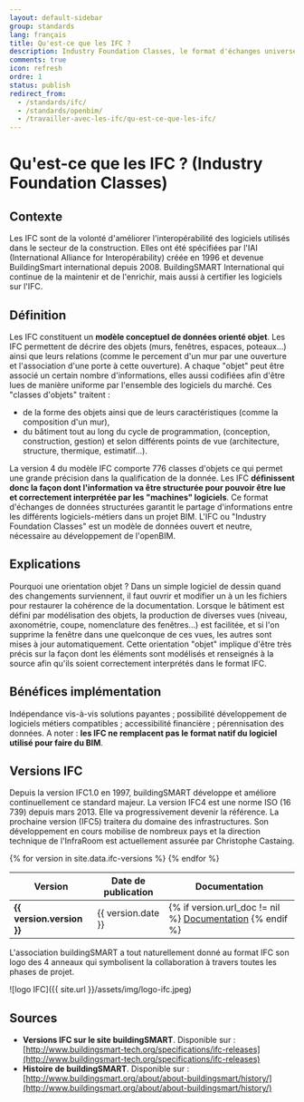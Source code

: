 ```yaml
---
layout: default-sidebar
group: standards
lang: français
title: Qu'est-ce que les IFC ?
description: Industry Foundation Classes, le format d'échanges universel
comments: true
icon: refresh
ordre: 1
status: publish
redirect_from:
  - /standards/ifc/
  - /standards/openbim/
  - /travailler-avec-les-ifc/qu-est-ce-que-les-ifc/
---
```


# Qu'est-ce que les IFC ? (Industry Foundation Classes)

## Contexte

Les IFC sont de la volonté d'améliorer l'interopérabilité des logiciels utilisés dans le secteur de la construction. Elles ont été spécifiées par l'IAI (International Alliance for Interopérability) créée en 1996 et devenue BuildingSmart international depuis 2008. BuildingSMART International qui continue de la maintenir et de l'enrichir, mais aussi à certifier les logiciels sur l'IFC.

## Définition

Les IFC constituent un **modèle conceptuel de données orienté objet**. Les IFC permettent de décrire des objets (murs, fenêtres, espaces, poteaux…) ainsi que leurs relations (comme le percement d'un mur par une ouverture et l'association d'une porte à cette ouverture). A chaque "objet" peut être associé un certain nombre d'informations, elles aussi codifiées afin d'être lues de manière uniforme par l'ensemble des logiciels du marché. Ces "classes d'objets" traitent :
- de la forme des objets ainsi que de leurs caractéristiques (comme la composition d'un mur),
- du bâtiment tout au long du cycle de programmation, (conception, construction, gestion) et selon différents points de vue (architecture, structure, thermique, estimatif...).

La version 4 du modèle IFC comporte 776 classes d'objets ce qui permet une grande précision dans la qualification de la donnée. Les IFC **définissent donc la façon dont l'information va être structurée pour pouvoir être lue et correctement interprétée par les "machines" logiciels**. Ce format d'échanges de données structurées garantit le partage d'informations entre les différents logiciels-métiers dans un projet BIM. L'IFC ou "Industry Foundation Classes" est un modèle de données ouvert et neutre, nécessaire au développement de l'openBIM.

## Explications

Pourquoi une orientation objet ? Dans un simple logiciel de dessin quand des changements surviennent, il faut ouvrir et modifier un à un les fichiers pour restaurer la cohérence de la documentation. Lorsque le bâtiment est défini par modélisation des objets, la production de diverses vues (niveau, axonométrie, coupe, nomenclature des fenêtres…) est facilitée, et si l'on supprime la fenêtre dans une quelconque de ces vues, les autres sont mises à jour automatiquement. Cette orientation "objet" implique d'être très précis sur la façon dont les éléments sont modélisés et renseignés à la source afin qu'ils soient correctement interprétés dans le format IFC.

## Bénéfices implémentation

Indépendance vis-à-vis solutions payantes ; possibilité développement de logiciels métiers compatibles ; accessibilité financière ; pérennisation des données.
A noter : **les IFC ne remplacent pas le format natif du logiciel utilisé pour faire du BIM**.

## Versions IFC

Depuis la version IFC1.0 en 1997, buildingSMART développe et améliore continuellement ce standard majeur. La version IFC4 est une norme ISO (16 739) depuis mars 2013. Elle va progressivement devenir la référence. La prochaine version (IFC5) traitera du domaine des infrastructures. Son développement en cours mobilise de nombreux pays et la direction technique de l'InfraRoom est actuellement assurée par Christophe Castaing.
<table class="table table-responsive table-sm table-hover">
  <thead>
    <tr>
      <th>Version</th>
      <th>Date de publication</th>
      <th>Documentation</th>
    </tr>
  </thead>
  <tbody>
    {% for version in site.data.ifc-versions %}
    <tr {% if version.actuelle == "oui" %}class="table-success"{% endif %}>
      <td><b>{{ version.version }}</b></td>
      <td>{{ version.date }}</td>
      <td>
        {% if version.url_doc != nil %}
        <a href="{{ version.url_doc }}" target="_blank">Documentation</a>
        {% endif %}
      </td>
    </tr>
    {% endfor %}
  </tbody>
</table>

L'association buildingSMART a tout naturellement donné au format IFC son logo des 4 anneaux qui symbolisent la collaboration à travers toutes les phases de projet.

![logo IFC]({{ site.url }}/assets/img/logo-ifc.jpeg)

## Sources

* **Versions IFC sur le site buildingSMART**. Disponible sur :  [http://www.buildingsmart-tech.org/specifications/ifc-releases](http://www.buildingsmart-tech.org/specifications/ifc-releases)
* **Histoire de buildingSMART**. Disponible sur : [http://www.buildingsmart.org/about/about-buildingsmart/history/](http://www.buildingsmart.org/about/about-buildingsmart/history/)
